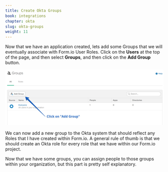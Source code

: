 ```yaml
---
title: Create Okta Groups
book: integrations
chapter: okta
slug: okta-groups
weight: 11
---
```

Now that we have an application created, lets add some Groups that we will eventually associate with Form.io User Roles. Click on the **Users**
at the top of the page, and then select **Groups**, and then click on the **Add Group** button.

![](/assets/img/integrations/okta/okta-groups.png)

We can now add a new group to the Okta system that should reflect any Roles that I have created within Form.io. A general rule of thumb is that we should
create an Okta role for every role that we have within our Form.io project.

Now that we have some groups, you can assign people to those groups within your organization, but this part is pretty self explanatory.